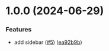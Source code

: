 # 1.0.0 (2024-06-29)


### Features

* add sidebar ([#5](https://github.com/dhiazfathra/react-starter/issues/5)) ([ea92b9b](https://github.com/dhiazfathra/react-starter/commit/ea92b9b9ec5de09092d8f72047ae0c8c3c9edddc))
